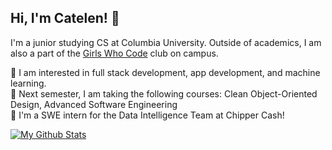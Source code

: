 ## Hi, I'm Catelen! 👋
I'm a junior studying CS at Columbia University. Outside of academics, I am also a part of the <a href="http://gwcatcolumbia.com/" target="_blank">Girls Who Code</a> club on campus.

🌱 I am interested in full stack development, app development, and machine learning.  
📓 Next semester, I am taking the following courses: Clean Object-Oriented Design, Advanced Software Engineering   
🔭 I'm a SWE intern for the Data Intelligence Team at Chipper Cash!

[![My Github Stats](https://github-readme-stats.vercel.app/api?username=catw101&theme=buefy&hide=stars&show_icons=true)](https://github.com/anuraghazra/github-readme-stats)

<!--

Here are some ideas to get you started:

- 🔭 I’m currently working on ...
- 🌱 I’m currently learning ...
- 👯 I’m looking to collaborate on ...
- 🤔 I’m looking for help with ...
- 💬 Ask me about ...
- 📫 How to reach me: ...
- 😄 Pronouns: ...
- ⚡ Fun fact: ...
-->
